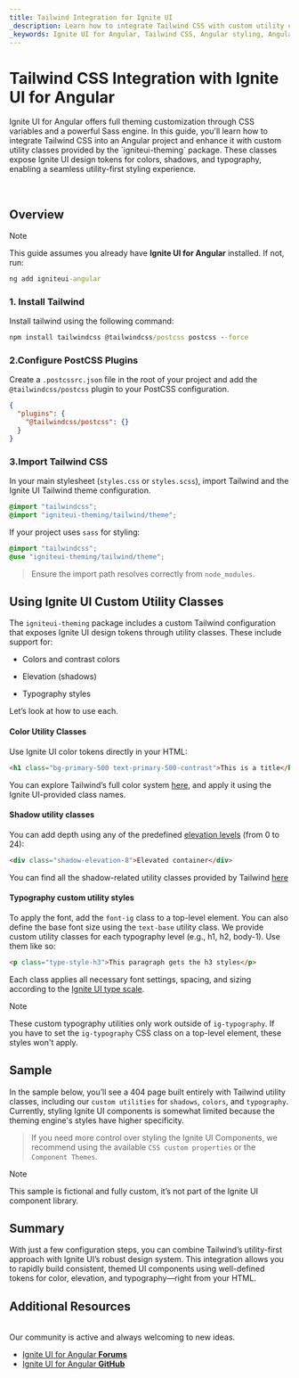 ```yaml
---
title: Tailwind Integration for Ignite UI
_description: Learn how to integrate Tailwind CSS with custom utility classes from the Ignite UI for Angular theming engine. This guide walks you through the setup and demonstrates how to use design tokens for colors, typography, and shadows in a utility-first approach.
_keywords: Ignite UI for Angular, Tailwind CSS, Angular styling, Angular theming, custom CSS, utility classes, theming engine, typography, shadows, colors
---
```


# Tailwind CSS Integration with Ignite UI for Angular
<p class="highlight">Ignite UI for Angular offers full theming customization through CSS variables and a powerful Sass engine. In this guide, you'll learn how to integrate Tailwind CSS into an Angular project and enhance it with custom utility classes provided by the `igniteui-theming` package. These classes expose Ignite UI design tokens for colors, shadows, and typography, enabling a seamless utility-first styling experience.</p>
<br>

## Overview

> [!NOTE]
> This guide assumes you already have **Ignite UI for Angular** installed. If not, run:
>
> ```cmd
> ng add igniteui-angular
> ```

### 1. Install Tailwind
Install tailwind using the following command:

```cmd
npm install tailwindcss @tailwindcss/postcss postcss --force
```

### 2.Configure PostCSS Plugins

Create a `.postcssrc.json` file in the root of your project and add the `@tailwindcss/postcss` plugin to your PostCSS configuration.

```json
{
  "plugins": {
    "@tailwindcss/postcss": {}
  }
}
```

### 3.Import Tailwind CSS
In your main stylesheet (`styles.css` or `styles.scss`), import Tailwind and the Ignite UI Tailwind theme configuration.

```css
@import "tailwindcss";
@import "igniteui-theming/tailwind/theme";
```

If your project uses `sass` for styling:

```scss
@import "tailwindcss";
@use "igniteui-theming/tailwind/theme";
```

> Ensure the import path resolves correctly from `node_modules`.

## Using Ignite UI Custom Utility Classes
The `igniteui-theming` package includes a custom Tailwind configuration that exposes Ignite UI design tokens through utility classes. These include support for:

- Colors and contrast colors

- Elevation (shadows)

- Typography styles

Let’s look at how to use each.

#### Color Utility Classes
Use Ignite UI color tokens directly in your HTML:
```html
<h1 class="bg-primary-500 text-primary-500-contrast">This is a title</h1>
```

You can explore Tailwind’s full color system [here](https://tailwindcss.com/docs/color), and apply it using the Ignite UI-provided class names.
<br>

#### Shadow utility classes

You can add depth using any of the predefined [elevation levels](https://www.infragistics.com/products/ignite-ui-angular/angular/components/themes/elevations) (from 0 to 24):

```html
<div class="shadow-elevation-8">Elevated container</div>
```

You can find all the shadow-related utility classes provided by Tailwind [here](https://tailwindcss.com/docs/box-shadow)
<br>

#### Typography custom utility styles
To apply the font, add the `font-ig` class to a top-level element. You can also define the base font size using the `text-base` utility class.
We provide custom utility classes for each typography level (e.g., h1, h2, body-1). Use them like so:

```html
<p class="type-style-h3">This paragraph gets the h3 styles</p>
```
Each class applies all necessary font settings, spacing, and sizing according to the [Ignite UI type scale](https://www.infragistics.com/products/ignite-ui-angular/angular/components/themes/typography).

>[!NOTE]
>These custom typography utilities only work outside of `ig-typography`. If you have to set the `ig-typography` CSS class on a top-level element, these styles won't apply.
<div class="divider--half"></div>

## Sample

In the sample below, you’ll see a 404 page built entirely with Tailwind utility classes, including our `custom utilities` for `shadows`, `colors`, and `typography`. Currently, styling Ignite UI components is somewhat limited because the theming engine's styles have higher specificity.

> If you need more control over styling the Ignite UI Components, we recommend using the available `CSS custom properties` or the `Component Themes`.

<code-view style="height: 610px" 
           data-demos-base-url="{environment:demosBaseUrl}" 
           iframe-src="{environment:demosBaseUrl}/theming/tailwind-sample" alt="Tailwind Sample">
</code-view>

>[!NOTE]
>This sample is fictional and fully custom, it’s not part of the Ignite UI component library.

## Summary
With just a few configuration steps, you can combine Tailwind’s utility-first approach with Ignite UI’s robust design system. This integration allows you to rapidly build consistent, themed UI components using well-defined tokens for color, elevation, and typography—right from your HTML.

## Additional Resources

<br>
Our community is active and always welcoming to new ideas.

* [Ignite UI for Angular **Forums**](https://www.infragistics.com/community/forums/f/ignite-ui-for-angular)
* [Ignite UI for Angular **GitHub**](https://github.com/IgniteUI/igniteui-angular)
